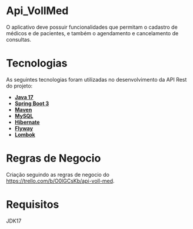 # Api_VollMed

O aplicativo deve possuir funcionalidades que permitam o cadastro de médicos e de pacientes, e também o agendamento e cancelamento de consultas.

# Tecnologias
As seguintes tecnologias foram utilizadas no desenvolvimento da API Rest do projeto:

- **[Java 17](https://www.oracle.com/java)**
- **[Spring Boot 3](https://spring.io/projects/spring-boot)**
- **[Maven](https://maven.apache.org)**
- **[MySQL](https://www.mysql.com)**
- **[Hibernate](https://hibernate.org)**
- **[Flyway](https://flywaydb.org)**
- **[Lombok](https://projectlombok.org)**

# Regras de Negocio
Criação seguindo as regras de negocio do https://trello.com/b/O0lGCsKb/api-voll-med.

# Requisitos
JDK17

